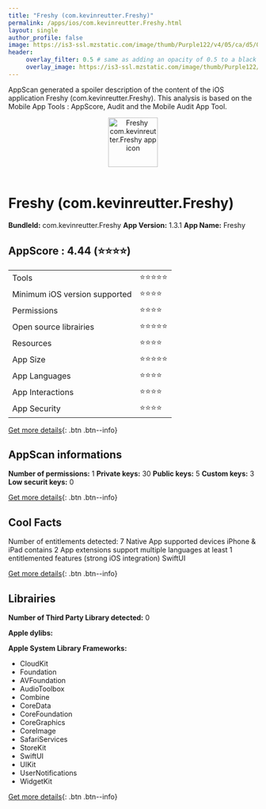 ```yaml
---
title: "Freshy (com.kevinreutter.Freshy)"
permalink: /apps/ios/com.kevinreutter.Freshy.html
layout: single
author_profile: false
image: https://is3-ssl.mzstatic.com/image/thumb/Purple122/v4/05/ca/d5/05cad5ed-95b9-d9b7-0fa6-d51bffd727a8/FreshyIcon-0-1x_U007emarketing-0-7-0-sRGB-85-220.png/512x512bb.jpg
header: 
     overlay_filter: 0.5 # same as adding an opacity of 0.5 to a black background
     overlay_image: https://is3-ssl.mzstatic.com/image/thumb/Purple122/v4/05/ca/d5/05cad5ed-95b9-d9b7-0fa6-d51bffd727a8/FreshyIcon-0-1x_U007emarketing-0-7-0-sRGB-85-220.png/512x512bb.jpg
---
```

AppScan generated a spoiler description of the content of the iOS application Freshy (com.kevinreutter.Freshy). This analysis is based on the Mobile App Tools : AppScore, Audit and the Mobile Audit App Tool.

  
  
<div style="text-align: center;"><img src="https://is3-ssl.mzstatic.com/image/thumb/Purple122/v4/05/ca/d5/05cad5ed-95b9-d9b7-0fa6-d51bffd727a8/FreshyIcon-0-1x_U007emarketing-0-7-0-sRGB-85-220.png/512x512bb.jpg" width="100" height="100" alt="Freshy com.kevinreutter.Freshy app icon"></div></br>
  
# Freshy (com.kevinreutter.Freshy)

**BundleId:** com.kevinreutter.Freshy
**App Version:** 1.3.1
**App Name:** Freshy


## AppScore : 4.44 (⭐️⭐️⭐️⭐️) 

<table>
<tr><td> Tools </td><td> ⭐️⭐️⭐️⭐️⭐️ </td></tr>
<tr><td> Minimum iOS version supported </td><td> ⭐️⭐️⭐️⭐️ </td></tr>
<tr><td> Permissions </td><td> ⭐️⭐️⭐️⭐️ </td></tr>
<tr><td> Open source librairies </td><td> ⭐️⭐️⭐️⭐️⭐️ </td></tr>
<tr><td> Resources </td><td> ⭐️⭐️⭐️⭐️ </td></tr>
<tr><td> App Size </td><td> ⭐️⭐️⭐️⭐️⭐️ </td></tr>
<tr><td> App Languages </td><td> ⭐️⭐️⭐️⭐️ </td></tr>
<tr><td> App Interactions </td><td> ⭐️⭐️⭐️⭐️ </td></tr>
<tr><td> App Security </td><td> ⭐️⭐️⭐️⭐️ </td></tr>
</table>

[Get more details](/pricing.html){: .btn .btn--info}  
  
## AppScan informations 

**Number of permissions:** 1
**Private keys:** 30
**Public keys:** 5
**Custom keys:** 3
**Low securit keys:** 0
  
[Get more details](/pricing.html){: .btn .btn--info}

## Cool Facts

Number of entitlements detected: 7
Native App
supported devices iPhone & iPad
contains 2 App extensions
support multiple languages
at least 1 entitlemented features (strong iOS integration)
SwiftUI
  
[Get more details](/pricing.html){: .btn .btn--info}

## Librairies 
**Number of Third Party Library detected:** 0

**Apple dylibs:**


**Apple System Library Frameworks:**
- CloudKit
- Foundation
- AVFoundation
- AudioToolbox
- Combine
- CoreData
- CoreFoundation
- CoreGraphics
- CoreImage
- SafariServices
- StoreKit
- SwiftUI
- UIKit
- UserNotifications
- WidgetKit


  
[Get more details](/pricing.html){: .btn .btn--info}

